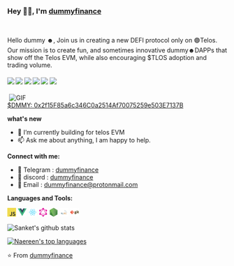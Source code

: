 
### Hey 👋🏽, I'm [dummyfinance](https://t.me/dummyfinance)  

<br/>

Hello dummy ☻,
Join us in creating a new DEFI protocol only on 🟣Telos. Our mission is to create fun, and sometimes innovative dummy☻DAPPs that show off the Telos EVM, while also encouraging $TLOS adoption and trading volume.

####      ![](https://img.shields.io/badge/Blockchain-%3C%2F%3E-blueviolet) ![](https://img.shields.io/badge/Solidity-%3C%2F%3E-yellow) ![](https://img.shields.io/badge/Typescript-%7C-0%2C%2022%2C%20100) ![](https://img.shields.io/badge/Web3.js-%7C-yellowgreen) ![](https://img.shields.io/badge/Smart%20Contracts-%7C-blue) ![](https://img.shields.io/badge/Cryptocurrency-%7C-ff69b4)
  
 <div>
  <img align="right" alt="GIF" src="https://dummy.finance/images/dummy.gif" width="500" height="auto" />
</div>

[$DMMY: 0x2f15F85a6c346C0a2514Af70075259e503E7137B](https://dexscreener.com/telos/0x14c5ce09a3a313c78e5a4354f88a97b2414c39e1)

**what's new**

- 🌱 I’m currently building for telos EVM
- 📫 Ask me about anything, I am happy to help.

**Connect with me:**
- 💬 Telegram : [dummyfinance](https://t.me/dummyfinance)
- 💬 discord : [dummyfinance](https://discord.gg/THN8nmYwJe)
- 📝 Email : dummyfinance@protonmail.com

**Languages and Tools:**   

<code><img height="20" src="https://raw.githubusercontent.com/github/explore/80688e429a7d4ef2fca1e82350fe8e3517d3494d/topics/javascript/javascript.png"></code>
<code><img height="20" src="https://raw.githubusercontent.com/github/explore/80688e429a7d4ef2fca1e82350fe8e3517d3494d/topics/vue/vue.png"></code>
<code><img height="20" src="https://raw.githubusercontent.com/github/explore/80688e429a7d4ef2fca1e82350fe8e3517d3494d/topics/react/react.png"></code>
<code><img height="20" src="https://raw.githubusercontent.com/github/explore/5c058a388828bb5fde0bcafd4bc867b5bb3f26f3/topics/graphql/graphql.png"></code>
<code><img height="20" src="https://raw.githubusercontent.com/github/explore/80688e429a7d4ef2fca1e82350fe8e3517d3494d/topics/nodejs/nodejs.png"></code>
<code><img height="20" src="https://raw.githubusercontent.com/github/explore/80688e429a7d4ef2fca1e82350fe8e3517d3494d/topics/mysql/mysql.png"></code>
<code><img height="20" src="https://raw.githubusercontent.com/github/explore/80688e429a7d4ef2fca1e82350fe8e3517d3494d/topics/git/git.png"></code>

![Sanket's github stats](https://github-readme-stats.vercel.app/api?username=blockchainGuru125&show_icons=true&theme=radical)

[![Naereen's top languages](https://github-readme-stats.vercel.app/api/top-langs/?username=Naereen&theme=blue-green)](https://github.com/anuraghazra/github-readme-stats)


⭐️ From [dummyfinance](https://github.com/dummyfinance)
